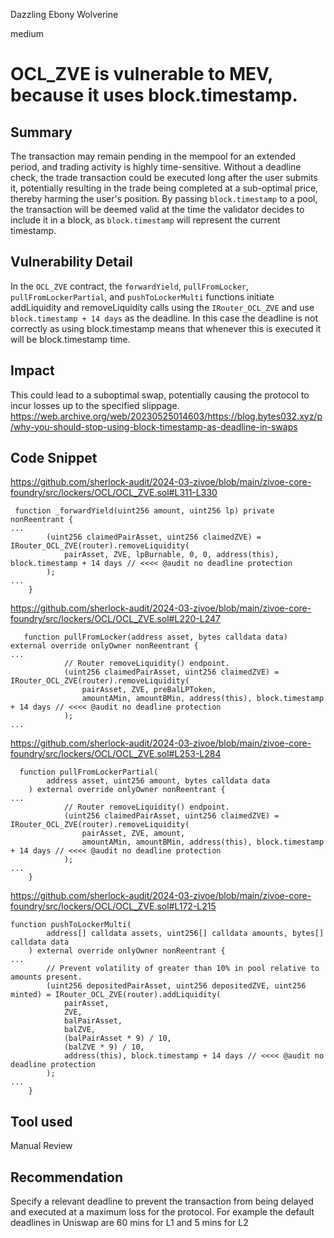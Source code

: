 Dazzling Ebony Wolverine

medium

# OCL_ZVE is vulnerable to MEV, because it uses block.timestamp.

## Summary
The transaction may remain pending in the mempool for an extended period, and trading activity is highly time-sensitive. Without a deadline check, the trade transaction could be executed long after the user submits it, potentially resulting in the trade being completed at a sub-optimal price, thereby harming the user's position. By passing `block.timestamp` to a pool, the transaction will be deemed valid at the time the validator decides to include it in a block, as `block.timestamp` will represent the current timestamp.

## Vulnerability Detail
In the `OCL_ZVE` contract, the `forwardYield`, `pullFromLocker`, `pullFromLockerPartial`, and `pushToLockerMulti` functions initiate  addLiquidity and removeLiquidity calls using the `IRouter_OCL_ZVE` and use `block.timestamp + 14 days` as the deadline. In this case the deadline is not correctly as using block.timestamp means that whenever this is executed it will be block.timestamp time. 

## Impact
This could lead to a suboptimal swap, potentially causing the protocol to incur losses up to the specified slippage.
https://web.archive.org/web/20230525014603/https://blog.bytes032.xyz/p/why-you-should-stop-using-block-timestamp-as-deadline-in-swaps

## Code Snippet
https://github.com/sherlock-audit/2024-03-zivoe/blob/main/zivoe-core-foundry/src/lockers/OCL/OCL_ZVE.sol#L311-L330
```solidity
 function _forwardYield(uint256 amount, uint256 lp) private nonReentrant {
...
        (uint256 claimedPairAsset, uint256 claimedZVE) = IRouter_OCL_ZVE(router).removeLiquidity(
            pairAsset, ZVE, lpBurnable, 0, 0, address(this), block.timestamp + 14 days // <<<< @audit no deadline protection
        );
...
    }
```
https://github.com/sherlock-audit/2024-03-zivoe/blob/main/zivoe-core-foundry/src/lockers/OCL/OCL_ZVE.sol#L220-L247
```solidity
   function pullFromLocker(address asset, bytes calldata data) external override onlyOwner nonReentrant {
...
            // Router removeLiquidity() endpoint.
            (uint256 claimedPairAsset, uint256 claimedZVE) = IRouter_OCL_ZVE(router).removeLiquidity(
                pairAsset, ZVE, preBalLPToken, 
                amountAMin, amountBMin, address(this), block.timestamp + 14 days // <<<< @audit no deadline protection
            );
...
```
https://github.com/sherlock-audit/2024-03-zivoe/blob/main/zivoe-core-foundry/src/lockers/OCL/OCL_ZVE.sol#L253-L284
```solidity
  function pullFromLockerPartial(
        address asset, uint256 amount, bytes calldata data
    ) external override onlyOwner nonReentrant {
...
            // Router removeLiquidity() endpoint.
            (uint256 claimedPairAsset, uint256 claimedZVE) = IRouter_OCL_ZVE(router).removeLiquidity(
                pairAsset, ZVE, amount, 
                amountAMin, amountBMin, address(this), block.timestamp + 14 days // <<<< @audit no deadline protection
            );
...
    }
```
https://github.com/sherlock-audit/2024-03-zivoe/blob/main/zivoe-core-foundry/src/lockers/OCL/OCL_ZVE.sol#L172-L215
```solidity
function pushToLockerMulti(
        address[] calldata assets, uint256[] calldata amounts, bytes[] calldata data
    ) external override onlyOwner nonReentrant {
...
        // Prevent volatility of greater than 10% in pool relative to amounts present.
        (uint256 depositedPairAsset, uint256 depositedZVE, uint256 minted) = IRouter_OCL_ZVE(router).addLiquidity(
            pairAsset, 
            ZVE, 
            balPairAsset,
            balZVE, 
            (balPairAsset * 9) / 10,
            (balZVE * 9) / 10, 
            address(this), block.timestamp + 14 days // <<<< @audit no deadline protection
        );
...
    }
```

## Tool used

Manual Review

## Recommendation
Specify a relevant deadline to prevent the transaction from being delayed and executed at a maximum loss for the protocol.
For example the default deadlines in Uniswap are 60 mins for L1 and 5 mins for L2 
